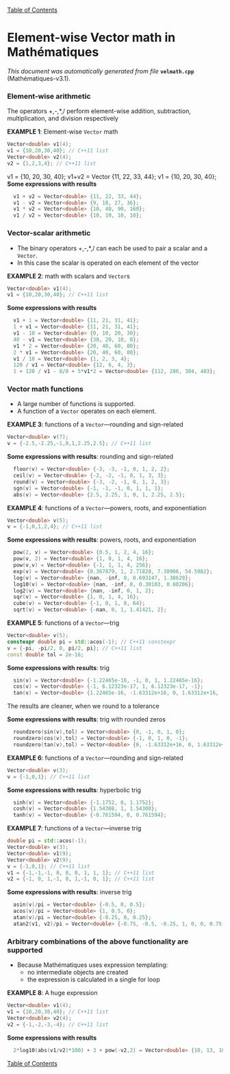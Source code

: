 
[Table of Contents](README.md)


# Element-wise Vector math in Mathématiques
_This document was automatically generated from file_ **`velmath.cpp`** (Mathématiques-v3.1).

### Element-wise arithmetic
The operators +,-,*,/ perform element-wise addition, subtraction, multiplication, and division respectively


**EXAMPLE 1**: Element-wise `Vector` math
```C++
Vector<double> v1(4);
v1 = {10,20,30,40}; // C++11 list
Vector<double> v2(4);
v2 = {1,2,3,4}; // C++11 list
```

v1 = {10, 20, 30, 40}; 
v1+v2 = Vector<double> {11, 22, 33, 44}; 
v1 = {10, 20, 30, 40}; 
**Some expressions with results**
```C++
  v1 + v2 = Vector<double> {11, 22, 33, 44}; 
  v1 - v2 = Vector<double> {9, 18, 27, 36}; 
  v1 * v2 = Vector<double> {10, 40, 90, 160}; 
  v1 / v2 = Vector<double> {10, 10, 10, 10}; 
```

### Vector-scalar arithmetic
* The binary operators +,-,*,/ can each be used to pair a scalar and a `Vector`.
* In this case the scalar is operated on each element of the vector


**EXAMPLE 2**: math with scalars and `Vector`s
```C++
Vector<double> v1(4);
v1 = {10,20,30,40}; // C++11 list
```

**Some expressions with results**
```C++
  v1 + 1 = Vector<double> {11, 21, 31, 41}; 
  1 + v1 = Vector<double> {11, 21, 31, 41}; 
  v1 - 10 = Vector<double> {0, 10, 20, 30}; 
  40 - v1 = Vector<double> {30, 20, 10, 0}; 
  v1 * 2 = Vector<double> {20, 40, 60, 80}; 
  2 * v1 = Vector<double> {20, 40, 60, 80}; 
  v1 / 10 = Vector<double> {1, 2, 3, 4}; 
  120 / v1 = Vector<double> {12, 6, 4, 3}; 
  1 + 120 / v1 - 8/8 + 5*v1*2 = Vector<double> {112, 206, 304, 403}; 
```

### Vector math functions
* A large number of functions is supported.  
* A function of a `Vector` operates on each element.  


**EXAMPLE 3**: functions of a `Vector`—rounding and sign-related 
```C++
Vector<double> v(7);
v = {-2.5,-2.25,-1,0,1,2.25,2.5}; // C++11 list
```

**Some expressions with results**: rounding and sign-related
```C++
  floor(v) = Vector<double> {-3, -3, -1, 0, 1, 2, 2}; 
  ceil(v) = Vector<double> {-2, -2, -1, 0, 1, 3, 3}; 
  round(v) = Vector<double> {-3, -2, -1, 0, 1, 2, 3}; 
  sgn(v) = Vector<double> {-1, -1, -1, 0, 1, 1, 1}; 
  abs(v) = Vector<double> {2.5, 2.25, 1, 0, 1, 2.25, 2.5}; 
```




**EXAMPLE 4**: functions of a `Vector`—powers, roots, and exponentiation
```C++
Vector<double> v(5);
v = {-1,0,1,2,4}; // C++11 list
```

**Some expressions with results**: powers, roots, and exponentiation
```C++
  pow(2, v) = Vector<double> {0.5, 1, 2, 4, 16}; 
  pow(v, 2) = Vector<double> {1, 0, 1, 4, 16}; 
  pow(v,v) = Vector<double> {-1, 1, 1, 4, 256}; 
  exp(v) = Vector<double> {0.367879, 1, 2.71828, 7.38906, 54.5982}; 
  log(v) = Vector<double> {nan, -inf, 0, 0.693147, 1.38629}; 
  log10(v) = Vector<double> {nan, -inf, 0, 0.30103, 0.60206}; 
  log2(v) = Vector<double> {nan, -inf, 0, 1, 2}; 
  sqr(v) = Vector<double> {1, 0, 1, 4, 16}; 
  cube(v) = Vector<double> {-1, 0, 1, 8, 64}; 
  sqrt(v) = Vector<double> {-nan, 0, 1, 1.41421, 2}; 
```




**EXAMPLE 5**: functions of a `Vector`—trig
```C++
Vector<double> v(5);
constexpr double pi = std::acos(-1); // C++11 constexpr
v = {-pi, -pi/2, 0, pi/2, pi}; // C++11 list
const double tol = 2e-16;
```

**Some expressions with results**: trig
```C++
  sin(v) = Vector<double> {-1.22465e-16, -1, 0, 1, 1.22465e-16}; 
  cos(v) = Vector<double> {-1, 6.12323e-17, 1, 6.12323e-17, -1}; 
  tan(v) = Vector<double> {1.22465e-16, -1.63312e+16, 0, 1.63312e+16, -1.22465e-16}; 
```


The results are cleaner, when we round to a tolerance

**Some expressions with results**: trig with rounded zeros
```C++
  roundzero(sin(v),tol) = Vector<double> {0, -1, 0, 1, 0}; 
  roundzero(cos(v),tol) = Vector<double> {-1, 0, 1, 0, -1}; 
  roundzero(tan(v),tol) = Vector<double> {0, -1.63312e+16, 0, 1.63312e+16, 0}; 
```



**EXAMPLE 6**: functions of a `Vector`—rounding and sign-related 
```C++
Vector<double> v(3);
v = {-1,0,1}; // C++11 list
```

**Some expressions with results**: hyperbolic trig
```C++
  sinh(v) = Vector<double> {-1.1752, 0, 1.1752}; 
  cosh(v) = Vector<double> {1.54308, 1, 1.54308}; 
  tanh(v) = Vector<double> {-0.761594, 0, 0.761594}; 
```




**EXAMPLE 7**: functions of a `Vector`—inverse trig
```C++
double pi = std::acos(-1);
Vector<double> v(3);
Vector<double> v1(9);
Vector<double> v2(9);
v = {-1,0,1}; // C++11 list
v1 = {-1,-1,-1, 0, 0, 0, 1, 1, 1}; // C++11 list
v2 = {-1, 0, 1,-1, 0, 1,-1, 0, 1}; // C++11 list
```

**Some expressions with results**: inverse trig
```C++
  asin(v)/pi = Vector<double> {-0.5, 0, 0.5}; 
  acos(v)/pi = Vector<double> {1, 0.5, 0}; 
  atan(v)/pi = Vector<double> {-0.25, 0, 0.25}; 
  atan2(v1, v2)/pi = Vector<double> {-0.75, -0.5, -0.25, 1, 0, 0, 0.75, 0.5, 0.25}; 
```

### Arbitrary combinations of the above functionality are supported
* Because Mathématiques uses expression templating:
  * no intermediate objects are created
  * the expression is calculated in a single for loop


**EXAMPLE 8**: A huge expression
```C++
Vector<double> v1(4);
v1 = {10,20,30,40}; // C++11 list
Vector<double> v2(4);
v2 = {-1,-2,-3,-4}; // C++11 list
```

**Some expressions with results**
```C++
  2*log10(abs(v1/v2)*100) + 3 + pow(-v2,2) = Vector<double> {10, 13, 18, 25}; 
```


[Table of Contents](README.md)
